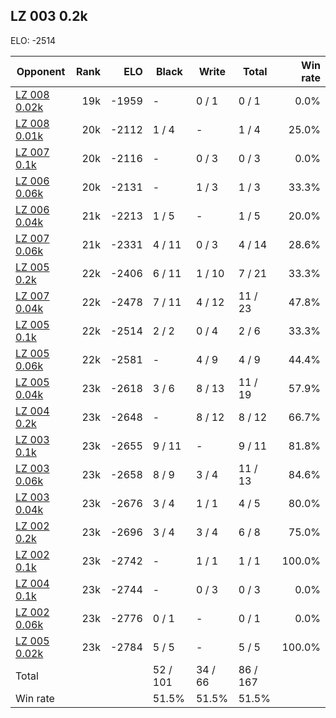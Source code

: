 ## LZ 003 0.2k ##

ELO: -2514

Opponent | Rank | ELO | Black | Write | Total | Win rate
---------|-----:|----:|-------|-------|-------|-------:
[LZ 008 0.02k](LZ%20008%200.02k.md) | 19k | -1959 | - | 0 / 1 | 0 / 1 | 0.0%
[LZ 008 0.01k](LZ%20008%200.01k.md) | 20k | -2112 | 1 / 4 | - | 1 / 4 | 25.0%
[LZ 007 0.1k](LZ%20007%200.1k.md) | 20k | -2116 | - | 0 / 3 | 0 / 3 | 0.0%
[LZ 006 0.06k](LZ%20006%200.06k.md) | 20k | -2131 | - | 1 / 3 | 1 / 3 | 33.3%
[LZ 006 0.04k](LZ%20006%200.04k.md) | 21k | -2213 | 1 / 5 | - | 1 / 5 | 20.0%
[LZ 007 0.06k](LZ%20007%200.06k.md) | 21k | -2331 | 4 / 11 | 0 / 3 | 4 / 14 | 28.6%
[LZ 005 0.2k](LZ%20005%200.2k.md) | 22k | -2406 | 6 / 11 | 1 / 10 | 7 / 21 | 33.3%
[LZ 007 0.04k](LZ%20007%200.04k.md) | 22k | -2478 | 7 / 11 | 4 / 12 | 11 / 23 | 47.8%
[LZ 005 0.1k](LZ%20005%200.1k.md) | 22k | -2514 | 2 / 2 | 0 / 4 | 2 / 6 | 33.3%
[LZ 005 0.06k](LZ%20005%200.06k.md) | 22k | -2581 | - | 4 / 9 | 4 / 9 | 44.4%
[LZ 005 0.04k](LZ%20005%200.04k.md) | 23k | -2618 | 3 / 6 | 8 / 13 | 11 / 19 | 57.9%
[LZ 004 0.2k](LZ%20004%200.2k.md) | 23k | -2648 | - | 8 / 12 | 8 / 12 | 66.7%
[LZ 003 0.1k](LZ%20003%200.1k.md) | 23k | -2655 | 9 / 11 | - | 9 / 11 | 81.8%
[LZ 003 0.06k](LZ%20003%200.06k.md) | 23k | -2658 | 8 / 9 | 3 / 4 | 11 / 13 | 84.6%
[LZ 003 0.04k](LZ%20003%200.04k.md) | 23k | -2676 | 3 / 4 | 1 / 1 | 4 / 5 | 80.0%
[LZ 002 0.2k](LZ%20002%200.2k.md) | 23k | -2696 | 3 / 4 | 3 / 4 | 6 / 8 | 75.0%
[LZ 002 0.1k](LZ%20002%200.1k.md) | 23k | -2742 | - | 1 / 1 | 1 / 1 | 100.0%
[LZ 004 0.1k](LZ%20004%200.1k.md) | 23k | -2744 | - | 0 / 3 | 0 / 3 | 0.0%
[LZ 002 0.06k](LZ%20002%200.06k.md) | 23k | -2776 | 0 / 1 | - | 0 / 1 | 0.0%
[LZ 005 0.02k](LZ%20005%200.02k.md) | 23k | -2784 | 5 / 5 | - | 5 / 5 | 100.0%
Total | | | 52 / 101 | 34 / 66 | 86 / 167 | 
Win rate| | | 51.5% | 51.5% | 51.5% | 
